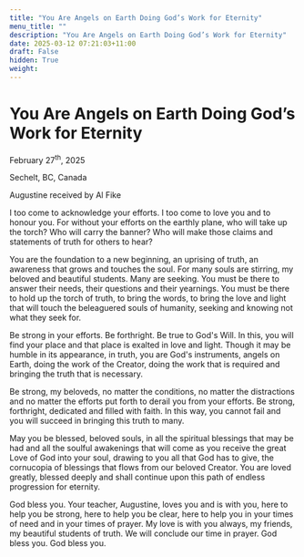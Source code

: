 ```yaml
---
title: "You Are Angels on Earth Doing God’s Work for Eternity"
menu_title: ""
description: "You Are Angels on Earth Doing God’s Work for Eternity"
date: 2025-03-12 07:21:03+11:00
draft: False
hidden: True
weight:
---
```

# You Are Angels on Earth Doing God’s Work for Eternity

February 27<sup>th</sup>, 2025

Sechelt, BC, Canada

Augustine received by Al Fike

I too come to acknowledge your efforts. I too come to love you and to honour you. For without your efforts on the earthly plane, who will take up the torch? Who will carry the banner? Who will make those claims and statements of truth for others to hear?

You are the foundation to a new beginning, an uprising of truth, an awareness that grows and touches the soul. For many souls are stirring, my beloved and beautiful students. Many are seeking. You must be there to answer their needs, their questions and their yearnings. You must be there to hold up the torch of truth, to bring the words, to bring the love and light that will touch the beleaguered souls of humanity, seeking and knowing not what they seek for.

Be strong in your efforts. Be forthright. Be true to God's Will. In this, you will find your place and that place is exalted in love and light. Though it may be humble in its appearance, in truth, you are God's instruments, angels on Earth, doing the work of the Creator, doing the work that is required and bringing the truth that is necessary.

Be strong, my beloveds, no matter the conditions, no matter the distractions and no matter the efforts put forth to derail you from your efforts. Be strong, forthright, dedicated and filled with faith. In this way, you cannot fail and you will succeed in bringing this truth to many.

May you be blessed, beloved souls, in all the spiritual blessings that may be had and all the soulful awakenings that will come as you receive the great Love of God into your soul, drawing to you all that God has to give, the cornucopia of blessings that flows from our beloved Creator. You are loved greatly, blessed deeply and shall continue upon this path of endless progression for eternity.

God bless you. Your teacher, Augustine, loves you and is with you, here to help you be strong, here to help you be clear, here to help you in your times of need and in your times of prayer. My love is with you always, my friends, my beautiful students of truth. We will conclude our time in prayer. God bless you. God bless you.
